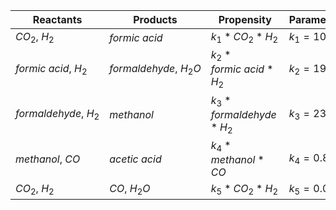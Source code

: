 | Reactants | Products | Propensity | Parameters | 
| --- | --- | --- | --- | 
| $CO_{2},\ H_{2}$ | $formic\ acid$ | $k_{1}*CO_{2}*H_{2}$ | $k_{1} = 10$ |
| $formic\ acid,\ H_{2}$ | $formaldehyde,\ H_{2}O$ | $k_{2}*formic\ acid*H_{2}$ | $k_{2} = 19.9$ |
| $formaldehyde,\ H_{2}$ | $methanol$ | $k_{3}*formaldehyde*H_{2}$ | $k_{3} = 23.5$ |
| $methanol,\ CO$ | $acetic\ acid$ | $k_{4}*methanol*CO$ | $k_{4} = 0.869$ |
| $CO_{2},\ H_{2}$ | $CO,\ H_{2}O$ | $k_{5}*CO_{2}*H_{2}$ | $k_{5} = 0.061$ |
